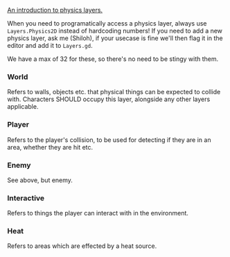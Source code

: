 [An introduction to physics layers.](https://docs.godotengine.org/en/stable/tutorials/physics/physics_introduction.html#collision-layers-and-masks)

When you need to programatically access a physics layer, always use `Layers.Physics2D` instead of hardcoding numbers!
If you need to add a new physics layer, ask me (Shiloh), if your usecase is fine we'll then flag it in the editor and add it to `Layers.gd`.

We have a max of 32 for these, so there's no need to be stingy with them.

### World
Refers to walls, objects etc. that physical things can be expected to collide with. Characters SHOULD occupy this layer, alongside any other layers applicable.

### Player
Refers to the player's collision, to be used for detecting if they are in an area, whether they are hit etc.

### Enemy
See above, but enemy.

### Interactive
Refers to things the player can interact with in the environment.

### Heat
Refers to areas which are effected by a heat source.
